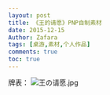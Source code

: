 ```yaml
---
layout: post
title: 《王的请愿》PNP自制素材
date: 2015-12-15
Author: Zafara
tags: [桌游,素材,个人作品]
comments: true
toc: true
---
```


牌表：
![王の请愿.jpg](https://i.loli.net/2020/12/30/trSj3sYVFXaib4I.jpg)

